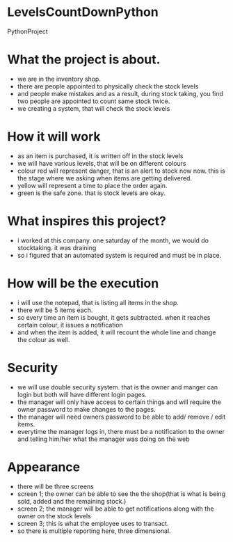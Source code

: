 # LevelsCountDownPython
PythonProject

# What the project is about.
- we are in the inventory shop.
- there are people appointed to physically check the stock levels
- and people make mistakes and as a result, during stock taking, you find two people are appointed to count same stock twice.
- we creating a system, that will check the stock levels

# How it will work
- as an item is purchased, it is written off in the stock levels
- we will have various levels, that will be on different colours
- colour red will represent danger, that is an alert to stock now now. this is the stage where we asking when items are getting delivered.
- yellow will represent a time to place the order again.
- green is the safe zone. that is stock levels are okay.

# What inspires this project?
- i worked at this company. one saturday of the month, we would do stocktaking. it was draining
- so i figured that an automated system is required and must be in place.

# How will be the execution
- i will use the notepad, that is listing all items in the shop.
- there will be 5 items each.
- so every time an item is bought, it gets subtracted. when it reaches certain colour, it issues a notification
- and when the item is added, it will recount the whole line and change the colour as well. 


# Security
- we will use double security system. that is the owner and manger can login but both will have different login pages. 
- the manager will only have access to certain things and will require the owner password to make changes to the pages.
- the manager will need owners password to be able to add/ remove / edit items.
- everytime the manager logs in, there must be a notification to the owner and telling him/her what the manager was doing on the web  

# Appearance
- there will be three screens
- screen 1; the owner can be able to see the the shop(that is what is being sold, added and the remaining stock.)
- screen 2; the manager will be able to get notifications along with the owner on the stock levels
- screen 3; this is what the employee uses to transact. 
- so there is multiple reporting here, three dimensional. 


